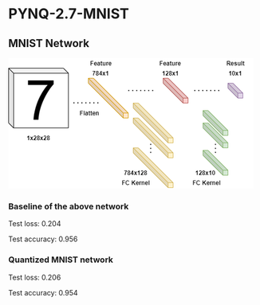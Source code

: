 # PYNQ-2.7-MNIST

## MNIST Network
![MNIST Layers](image/mnist_layers.png)

### Baseline of the above network
Test loss: 0.204

Test accuracy: 0.956

### Quantized MNIST network

Test loss: 0.206

Test accuracy: 0.954
